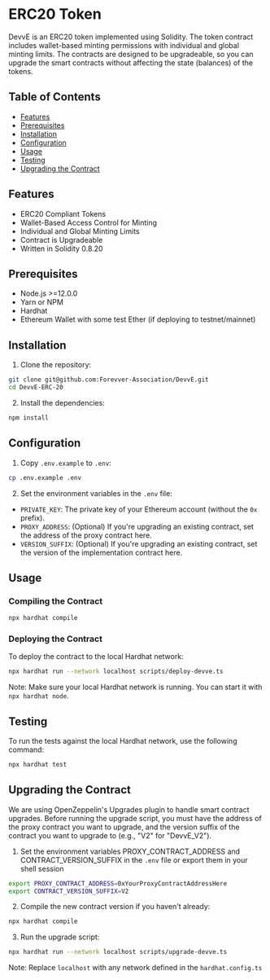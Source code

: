 # ERC20 Token

DevvE is an ERC20 token implemented using Solidity. The token contract includes wallet-based minting permissions with individual and global minting limits. The contracts are designed to be upgradeable, so you can upgrade the smart contracts without affecting the state (balances) of the tokens.

## Table of Contents

- [Features](#features)
- [Prerequisites](#prerequisites)
- [Installation](#installation)
- [Configuration](#configuration)
- [Usage](#usage)
- [Testing](#testing)
- [Upgrading the Contract](#upgrading-the-contract)

## Features

- ERC20 Compliant Tokens
- Wallet-Based Access Control for Minting
- Individual and Global Minting Limits
- Contract is Upgradeable
- Written in Solidity 0.8.20

## Prerequisites

- Node.js >=12.0.0
- Yarn or NPM
- Hardhat
- Ethereum Wallet with some test Ether (if deploying to testnet/mainnet)

## Installation

1. Clone the repository:

```sh
git clone git@github.com:Forevver-Association/DevvE.git
cd DevvE-ERC-20
```

2. Install the dependencies:

```sh
npm install
```

## Configuration

1. Copy `.env.example` to `.env`:

```sh
cp .env.example .env
```

2. Set the environment variables in the `.env` file:

- `PRIVATE_KEY`: The private key of your Ethereum account (without the `0x` prefix).
- `PROXY_ADDRESS`: (Optional) If you're upgrading an existing contract, set the address of the proxy contract here.
- `VERSION_SUFFIX`: (Optional) If you're upgrading an existing contract, set the version of the implementation contract here.

## Usage

### Compiling the Contract

```sh
npx hardhat compile
```

### Deploying the Contract

To deploy the contract to the local Hardhat network:

```sh
npx hardhat run --network localhost scripts/deploy-devve.ts
```

Note: Make sure your local Hardhat network is running. You can start it with `npx hardhat node`.

## Testing

To run the tests against the local Hardhat network, use the following command:

```sh
npx hardhat test

```

## Upgrading the Contract

We are using OpenZeppelin's Upgrades plugin to handle smart contract upgrades. Before running the upgrade script, you must have the address of the proxy contract you want to upgrade, and the version suffix of the contract you want to upgrade to (e.g., "V2" for "DevvE_V2").

1. Set the environment variables PROXY_CONTRACT_ADDRESS and CONTRACT_VERSION_SUFFIX in the `.env` file or export them in your shell session

```sh
export PROXY_CONTRACT_ADDRESS=0xYourProxyContractAddressHere
export CONTRACT_VERSION_SUFFIX=V2
```

2. Compile the new contract version if you haven't already:

```sh
npx hardhat compile
```

3. Run the upgrade script:

```sh
npx hardhat run --network localhost scripts/upgrade-devve.ts
```

Note: Replace `localhost` with any network defined in the `hardhat.config.ts`
